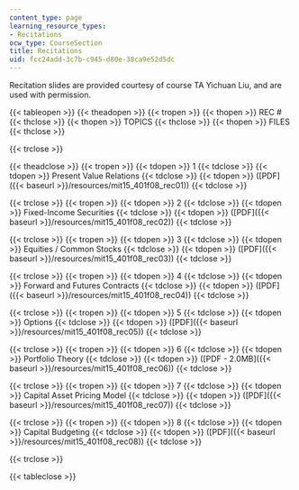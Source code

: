 ```yaml
---
content_type: page
learning_resource_types:
- Recitations
ocw_type: CourseSection
title: Recitations
uid: fcc24add-3c7b-c945-d80e-38ca9e52d5dc
---
```


Recitation slides are provided courtesy of course TA Yichuan Liu, and are used with permission.

{{< tableopen >}}
{{< theadopen >}}
{{< tropen >}}
{{< thopen >}}
REC #
{{< thclose >}}
{{< thopen >}}
TOPICS
{{< thclose >}}
{{< thopen >}}
FILES
{{< thclose >}}

{{< trclose >}}

{{< theadclose >}}
{{< tropen >}}
{{< tdopen >}}
1
{{< tdclose >}}
{{< tdopen >}}
Present Value Relations
{{< tdclose >}}
{{< tdopen >}}
([PDF]({{< baseurl >}}/resources/mit15_401f08_rec01))
{{< tdclose >}}

{{< trclose >}}
{{< tropen >}}
{{< tdopen >}}
2
{{< tdclose >}}
{{< tdopen >}}
Fixed-Income Securities
{{< tdclose >}}
{{< tdopen >}}
([PDF]({{< baseurl >}}/resources/mit15_401f08_rec02))
{{< tdclose >}}

{{< trclose >}}
{{< tropen >}}
{{< tdopen >}}
3
{{< tdclose >}}
{{< tdopen >}}
Equities / Common Stocks
{{< tdclose >}}
{{< tdopen >}}
([PDF]({{< baseurl >}}/resources/mit15_401f08_rec03))
{{< tdclose >}}

{{< trclose >}}
{{< tropen >}}
{{< tdopen >}}
4
{{< tdclose >}}
{{< tdopen >}}
Forward and Futures Contracts
{{< tdclose >}}
{{< tdopen >}}
([PDF]({{< baseurl >}}/resources/mit15_401f08_rec04))
{{< tdclose >}}

{{< trclose >}}
{{< tropen >}}
{{< tdopen >}}
5
{{< tdclose >}}
{{< tdopen >}}
Options
{{< tdclose >}}
{{< tdopen >}}
([PDF]({{< baseurl >}}/resources/mit15_401f08_rec05))
{{< tdclose >}}

{{< trclose >}}
{{< tropen >}}
{{< tdopen >}}
6
{{< tdclose >}}
{{< tdopen >}}
Portfolio Theory
{{< tdclose >}}
{{< tdopen >}}
([PDF - 2.0MB]({{< baseurl >}}/resources/mit15_401f08_rec06))
{{< tdclose >}}

{{< trclose >}}
{{< tropen >}}
{{< tdopen >}}
7
{{< tdclose >}}
{{< tdopen >}}
Capital Asset Pricing Model
{{< tdclose >}}
{{< tdopen >}}
([PDF]({{< baseurl >}}/resources/mit15_401f08_rec07))
{{< tdclose >}}

{{< trclose >}}
{{< tropen >}}
{{< tdopen >}}
8
{{< tdclose >}}
{{< tdopen >}}
Capital Budgeting
{{< tdclose >}}
{{< tdopen >}}
([PDF]({{< baseurl >}}/resources/mit15_401f08_rec08))
{{< tdclose >}}

{{< trclose >}}

{{< tableclose >}}